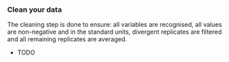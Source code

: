 ### Clean your data

The cleaning step is done to ensure: all variables are recognised, all values are non-negative and in the standard units, divergent replicates are filtered and all remaining replicates are averaged.

* TODO
